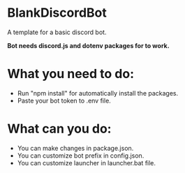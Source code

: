# BlankDiscordBot
A template for a basic discord bot.


**Bot needs discord.js and dotenv packages for to work.**

# What you need to do:
- Run "npm install" for automatically install the packages.
- Paste your bot token to .env file.

# What can you do:
- You can make changes in package.json.
- You can customize bot prefix in config.json.
- You can customize launcher in launcher.bat file.
